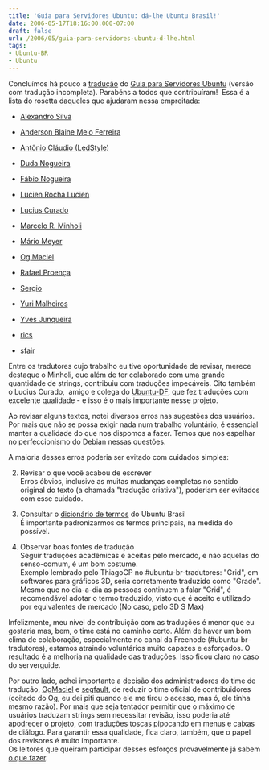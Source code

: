 ```yaml
---
title: 'Guia para Servidores Ubuntu: dá-lhe Ubuntu Brasil!'
date: 2006-05-17T18:16:00.000-07:00
draft: false
url: /2006/05/guia-para-servidores-ubuntu-d-lhe.html
tags: 
- Ubuntu-BR
- Ubuntu
---
```


Concluímos há pouco a [tradução](https://launchpad.net/distros/ubuntu/dapper/+source/ubuntu-docs/+pots/serverguide) do [Guia para Servidores Ubuntu](http://help.ubuntu.com/6.06/index.pt_BR.html) (versão com tradução incompleta). Parabéns a todos que contribuíram!  Essa é a lista do rosetta daqueles que ajudaram nessa empreitada:  

  
*   [Alexandro Silva](https://launchpad.net/people/penguim/)
  
*   [Anderson Blaine Melo Ferreira](https://launchpad.net/people/ankogates/)
  
*   [Antônio Cláudio (LedStyle)](https://launchpad.net/people/ledstyle/)
  
*   [Duda Nogueira](https://launchpad.net/people/dudanogueira/)
  
*   [Fábio Nogueira](https://launchpad.net/people/deb-user-ba/)
  
*   [Lucien Rocha Lucien](https://launchpad.net/people/lucien/)
  
*   [Lucius Curado](https://launchpad.net/people/curado/)
  
*   [Marcelo R. Minholi](https://launchpad.net/people/minholi/)
  
*   [Mário Meyer](https://launchpad.net/people/mariomeyer/)
  
*   [Og Maciel](https://launchpad.net/people/ogmaciel/)
  
*   [Rafael Proença](https://launchpad.net/people/cypherbios/)
  
*   [Sergio](https://launchpad.net/people/sergiotucano/)
  
*   [Yuri Malheiros](https://launchpad.net/people/yurimalheiros/)
  
*   [Yves Junqueira](https://launchpad.net/people/yves.junqueira/)
  
*   [rics](https://launchpad.net/people/ricardo-cezar/)
  
*   [sfair](https://launchpad.net/people/sfair/)
  

  
Entre os tradutores cujo trabalho eu tive oportunidade de revisar, merece destaque o Minholi, que além de ter colaborado com uma grande quantidade de strings, contribuiu com traduções impecáveis. Cito também o Lucius Curado,  amigo e colega do [Ubuntu-DF](http://wiki.ubuntubrasil.org/UbuntuDF), que fez traduções com excelente qualidade - e isso é o mais importante nesse projeto.  
  
Ao revisar alguns textos, notei diversos erros nas sugestões dos usuários. Por mais que não se possa exigir nada num trabalho voluntário, é essencial manter a qualidade do que nos dispomos a fazer. Temos que nos espelhar no perfeccionismo do Debian nessas questões.  
  
A maioria desses erros poderia ser evitado com cuidados simples:  

  
2.  Revisar o que você acabou de escrever  
    Erros óbvios, inclusive as muitas mudanças completas no sentido original do texto (a chamada "tradução criativa"), poderiam ser evitados com esse cuidado.
  
4.  Consultar o [dicionário de termos](http://www.cetico.org/tech/wiki.ubuntubrasil.org/DicionarioTermos) do Ubuntu Brasil  
    É importante padronizarmos os termos principais, na medida do possível.
  
6.  Observar boas fontes de tradução  
    Seguir traduções acadêmicas e aceitas pelo mercado, e não aquelas do senso-comum, é um bom costume.  
    Exemplo lembrado pelo ThiagoCP no #ubuntu-br-tradutores: "Grid", em softwares para gráficos 3D, seria corretamente traduzido como "Grade". Mesmo que no dia-a-dia as pessoas continuem a falar "Grid", é recomendável adotar o termo traduzido, visto que é aceito e utilizado por equivalentes de mercado (No caso, pelo 3D S Max)
  

  
Infelizmente, meu nível de contribuição com as traduções é menor que eu gostaria mas, bem, o time está no caminho certo. Além de haver um bom clima de colaboração, especialmente no canal da Freenode (#ubuntu-br-tradutores), estamos atraindo voluntários muito capazes e esforçados. O resultado é a melhoria na qualidade das traduções. Isso ficou claro no caso do serverguide.  
  
Por outro lado, achei importante a decisão dos administradores do time de tradução, [OgMaciel](http://blog.ogmaciel.com/) e [segfault](http://segfault.core-dumped.org/), de reduzir o time oficial de contribuidores (coitado do Og, eu dei piti quando ele me tirou o acesso, mas ó, ele tinha mesmo razão). Por mais que seja tentador permitir que o máximo de usuários traduzam strings sem necessitar revisão, isso poderia até apodrecer o projeto, com traduções toscas pipocando em menus e caixas de diálogo. Para garantir essa qualidade, fica claro, também, que o papel dos revisores é muito importante.  
Os leitores que queiram participar desses esforços provavelmente já sabem [o que fazer](http://wiki.ubuntubrasil.org/l10n).
